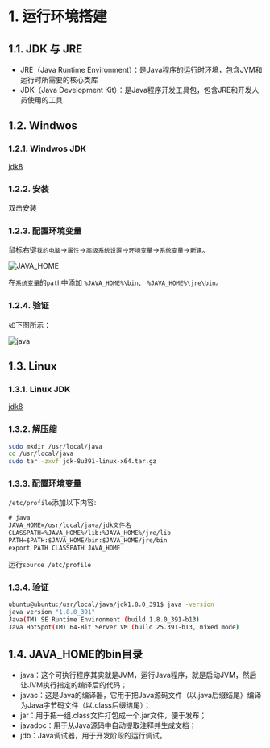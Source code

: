 # 1. 运行环境搭建
## 1.1. JDK 与 JRE
- JRE（Java Runtime Environment）：是Java程序的运行时环境，包含JVM和运行时所需要的核心类库
- JDK（Java Development Kit）：是Java程序开发工具包，包含JRE和开发人员使用的工具

## 1.2. Windwos
### 1.2.1. Windwos JDK
[jdk8](https://www.oracle.com/webapps/redirect/signon?nexturl=https://download.oracle.com/otn/java/jdk/8u391-b13/b291ca3e0c8548b5a51d5a5f50063037/jdk-8u391-windows-x64.exe)

### 1.2.2. 安装
双击安装

### 1.2.3. 配置环境变量
鼠标右键`我的电脑`→`属性`→`高级系统设置`→`环境变量`→`系统变量`→`新建`。

![JAVA_HOME](https://farm8.staticflickr.com/7873/40480682053_903c92b01b_b.jpg)
     
在`系统变量`的`path`中添加 `%JAVA_HOME%\bin`、 `%JAVA_HOME%\jre\bin`。

### 1.2.4. 验证
如下图所示：

![java](https://farm8.staticflickr.com/7860/40480681993_9a639b1dc2_b.jpg)

## 1.3. Linux
### 1.3.1. Linux JDK
[jdk8](https://www.oracle.com/webapps/redirect/signon?nexturl=https://download.oracle.com/otn/java/jdk/8u391-b13/b291ca3e0c8548b5a51d5a5f50063037/jdk-8u391-linux-x64.tar.gz)

### 1.3.2. 解压缩
```bash
sudo mkdir /usr/local/java
cd /usr/local/java
sudo tar -zxvf jdk-8u391-linux-x64.tar.gz 
```

### 1.3.3. 配置环境变量
`/etc/profile`添加以下内容:

```html
# java
JAVA_HOME=/usr/local/java/jdk文件名
CLASSPATH=%JAVA_HOME%/lib:%JAVA_HOME%/jre/lib
PATH=$PATH:$JAVA_HOME/bin:$JAVA_HOME/jre/bin
export PATH CLASSPATH JAVA_HOME
```

运行`source /etc/profile`


### 1.3.4. 验证
```bash
ubuntu@ubuntu:/usr/local/java/jdk1.8.0_391$ java -version
java version "1.8.0_391"
Java(TM) SE Runtime Environment (build 1.8.0_391-b13)
Java HotSpot(TM) 64-Bit Server VM (build 25.391-b13, mixed mode)
```

## 1.4. JAVA_HOME的bin目录
- java：这个可执行程序其实就是JVM，运行Java程序，就是启动JVM，然后让JVM执行指定的编译后的代码；
- javac：这是Java的编译器，它用于把Java源码文件（以.java后缀结尾）编译为Java字节码文件（以.class后缀结尾）；
- jar：用于把一组.class文件打包成一个.jar文件，便于发布；
- javadoc：用于从Java源码中自动提取注释并生成文档；
- jdb：Java调试器，用于开发阶段的运行调试。